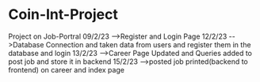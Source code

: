 # Coin-Int-Project
Project on Job-Portral
09/2/23 -->Register and Login Page
12/2/23 -->Database Connection and taken data from users and register them in the database and login
13/2/23 -->Career Page Updated and Queries added to post job and store it in backend
15/2/23 -->posted job printed(backend to frontend) on career and index page


